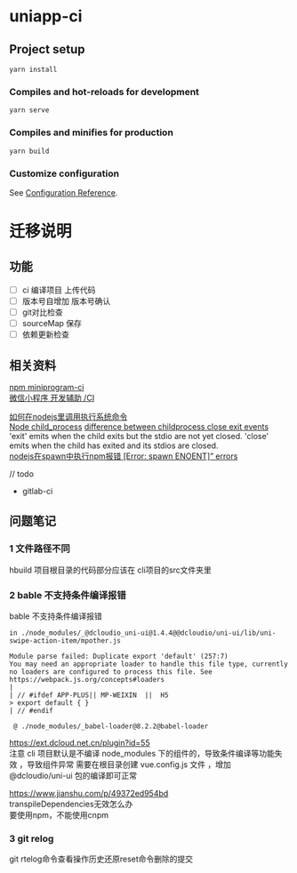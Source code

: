 # uniapp-ci

## Project setup
```
yarn install
```

### Compiles and hot-reloads for development
```
yarn serve
```

### Compiles and minifies for production
```
yarn build
```

### Customize configuration
See [Configuration Reference](https://cli.vuejs.org/config/).


# 迁移说明

## 功能

- [ ] ci 编译项目 上传代码
- [ ] 版本号自增加 版本号确认
- [ ] git对比检查
- [ ] sourceMap 保存
- [ ] 依赖更新检查

## 相关资料
[npm miniprogram-ci](https://www.npmjs.com/package/miniprogram-ci)  
[微信小程序 开发辅助 /CI](https://developers.weixin.qq.com/miniprogram/dev/devtools/ci.html)  

[如何在nodejs里调用执行系统命令](https://www.webhek.com/post/execute-a-command-line-binary-with-node-js.html)  
[Node child_process](https://nodejs.org/api/child_process.html)
[difference between childprocess close exit events](https://stackoverflow.com/questions/37522010/difference-between-childprocess-close-exit-events)  
   'exit' emits when the child exits but the stdio are not yet closed. 'close' emits when the child has exited and its stdios are closed.  
[nodejs在spawn中执行npm报错 [Error: spawn ENOENT]” errors](https://www.cnblogs.com/xiziyin/p/3578905.html)

// todo 
- gitlab-ci
## 问题笔记

### 1 文件路径不同
hbuild 项目根目录的代码部分应该在 cli项目的src文件夹里

### 2 bable 不支持条件编译报错 
bable 不支持条件编译报错

```
in ./node_modules/_@dcloudio_uni-ui@1.4.4@@dcloudio/uni-ui/lib/uni-swipe-action-item/mpother.js

Module parse failed: Duplicate export 'default' (257:7)
You may need an appropriate loader to handle this file type, currently no loaders are configured to process this file. See https://webpack.js.org/concepts#loaders
| 
| // #ifdef APP-PLUS|| MP-WEIXIN  ||  H5
> export default { }
| // #endif

 @ ./node_modules/_babel-loader@8.2.2@babel-loader
```

https://ext.dcloud.net.cn/plugin?id=55  
注意 cli 项目默认是不编译 node_modules 下的组件的，导致条件编译等功能失效 ，导致组件异常 需要在根目录创建 vue.config.js 文件 ，增加 @dcloudio/uni-ui 包的编译即可正常

https://www.jianshu.com/p/49372ed954bd  
transpileDependencies无效怎么办  
要使用npm，不能使用cnpm

### 3 git relog

git rtelog命令查看操作历史还原reset命令删除的提交

